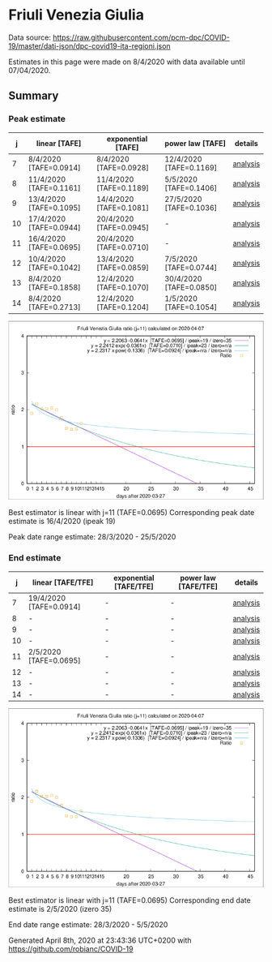 # Friuli Venezia Giulia


Data source: https://raw.githubusercontent.com/pcm-dpc/COVID-19/master/dati-json/dpc-covid19-ita-regioni.json

Estimates in this page were made on 8/4/2020 with data available until 07/04/2020.


## Summary 

### Peak estimate 
|j|linear [TAFE]|exponential [TAFE]|power law [TAFE]|details|
|---|----|-----------|---------|-------|
|7|8/4/2020 [TAFE=0.0914]|8/4/2020 [TAFE=0.0928]|12/4/2020 [TAFE=0.1169]|[analysis](COVID-19_friuli_venezia_giulia_j7_2020-04-07.md)|
|8|11/4/2020 [TAFE=0.1161]|11/4/2020 [TAFE=0.1189]|5/5/2020 [TAFE=0.1406]|[analysis](COVID-19_friuli_venezia_giulia_j8_2020-04-07.md)|
|9|13/4/2020 [TAFE=0.1095]|14/4/2020 [TAFE=0.1081]|27/5/2020 [TAFE=0.1036]|[analysis](COVID-19_friuli_venezia_giulia_j9_2020-04-07.md)|
|10|17/4/2020 [TAFE=0.0944]|20/4/2020 [TAFE=0.0945]|-|[analysis](COVID-19_friuli_venezia_giulia_j10_2020-04-07.md)|
|11|16/4/2020 [TAFE=0.0695]|20/4/2020 [TAFE=0.0710]|-|[analysis](COVID-19_friuli_venezia_giulia_j11_2020-04-07.md)|
|12|10/4/2020 [TAFE=0.1042]|13/4/2020 [TAFE=0.0859]|7/5/2020 [TAFE=0.0744]|[analysis](COVID-19_friuli_venezia_giulia_j12_2020-04-07.md)|
|13|8/4/2020 [TAFE=0.1858]|12/4/2020 [TAFE=0.1070]|30/4/2020 [TAFE=0.0850]|[analysis](COVID-19_friuli_venezia_giulia_j13_2020-04-07.md)|
|14|8/4/2020 [TAFE=0.2713]|12/4/2020 [TAFE=0.1204]|1/5/2020 [TAFE=0.1054]|[analysis](COVID-19_friuli_venezia_giulia_j14_2020-04-07.md)|

![best peak estimate](COVID-19_friuli_venezia_giulia_j11_2020-04-07.png)

Best estimator is linear with j=11 (TAFE=0.0695)
Corresponding peak date estimate is 16/4/2020 (ipeak 19)


Peak date range estimate: 28/3/2020 - 25/5/2020

### End estimate 
|j|linear [TAFE/TFE]|exponential [TAFE/TFE]|power law [TAFE/TFE]|details|
|---|----|-----------|---------|-------|
|7|19/4/2020 [TAFE=0.0914]|-|-|[analysis](COVID-19_friuli_venezia_giulia_j7_2020-04-07.md)|
|8|-|-|-|[analysis](COVID-19_friuli_venezia_giulia_j8_2020-04-07.md)|
|9|-|-|-|[analysis](COVID-19_friuli_venezia_giulia_j9_2020-04-07.md)|
|10|-|-|-|[analysis](COVID-19_friuli_venezia_giulia_j10_2020-04-07.md)|
|11|2/5/2020 [TAFE=0.0695]|-|-|[analysis](COVID-19_friuli_venezia_giulia_j11_2020-04-07.md)|
|12|-|-|-|[analysis](COVID-19_friuli_venezia_giulia_j12_2020-04-07.md)|
|13|-|-|-|[analysis](COVID-19_friuli_venezia_giulia_j13_2020-04-07.md)|
|14|-|-|-|[analysis](COVID-19_friuli_venezia_giulia_j14_2020-04-07.md)|

![best zero estimate](COVID-19_friuli_venezia_giulia_j11_2020-04-07.png)

Best estimator is linear with j=11 (TAFE=0.0695)
Corresponding end date estimate is 2/5/2020 (izero 35)


End date range estimate: 28/3/2020 - 5/5/2020

Generated April 8th, 2020 at 23:43:36 UTC+0200 with https://github.com/robianc/COVID-19

